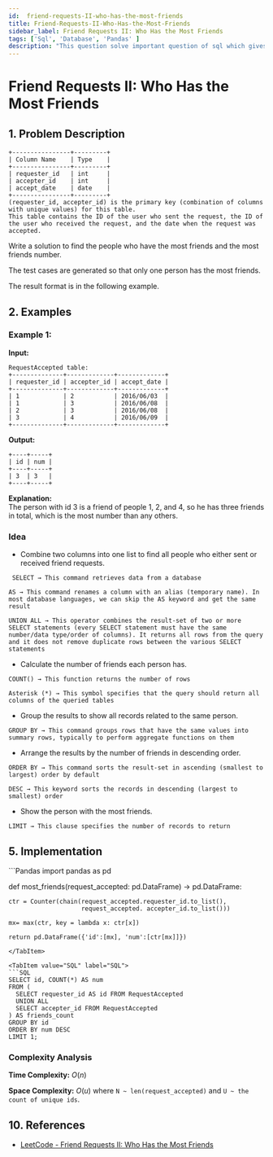 ```yaml
---
id:  friend-requests-II-who-has-the-most-friends
title: Friend-Requests-II-Who-Has-the-Most-Friends
sidebar_label: Friend Requests II: Who Has the Most Friends
tags: ['Sql', 'Database', 'Pandas' ]
description: "This question solve important question of sql which gives us knowledge about writing of sql command."
---
```


# Friend Requests II: Who Has the Most Friends

## 1. Problem Description
```
+----------------+---------+
| Column Name    | Type    |
+----------------+---------+
| requester_id   | int     |
| accepter_id    | int     |
| accept_date    | date    |
+----------------+---------+
(requester_id, accepter_id) is the primary key (combination of columns with unique values) for this table.
This table contains the ID of the user who sent the request, the ID of the user who received the request, and the date when the request was accepted.

```
Write a solution to find the people who have the most friends and the most friends number.

The test cases are generated so that only one person has the most friends.

The result format is in the following example.
## 2. Examples

### Example 1:
**Input:**
```
RequestAccepted table:
+--------------+-------------+-------------+
| requester_id | accepter_id | accept_date |
+--------------+-------------+-------------+
| 1            | 2           | 2016/06/03  |
| 1            | 3           | 2016/06/08  |
| 2            | 3           | 2016/06/08  |
| 3            | 4           | 2016/06/09  |
+--------------+-------------+-------------+

```
**Output:** 
```
+----+-----+
| id | num |
+----+-----+
| 3  | 3   |
+----+-----+

```
**Explanation:**  
The person with id 3 is a friend of people 1, 2, and 4, so he has three friends in total, which is the most number than any others.

### Idea
- Combine two columns into one list to find all people who either sent or received friend requests.
```
 SELECT → This command retrieves data from a database

AS → This command renames a column with an alias (temporary name). In most database languages, we can skip the AS keyword and get the same result

UNION ALL → This operator combines the result-set of two or more SELECT statements (every SELECT statement must have the same number/data type/order of columns). It returns all rows from the query and it does not remove duplicate rows between the various SELECT statements
```
- Calculate the number of friends each person has.
```
COUNT() → This function returns the number of rows

Asterisk (*) → This symbol specifies that the query should return all columns of the queried tables
```
- Group the results to show all records related to the same person.
```
GROUP BY → This command groups rows that have the same values into summary rows, typically to perform aggregate functions on them
```
- Arrange the results by the number of friends in descending order.
```
ORDER BY → This command sorts the result-set in ascending (smallest to largest) order by default

DESC → This keyword sorts the records in descending (largest to smallest) order
```
- Show the person with the most friends.
```
LIMIT → This clause specifies the number of records to return
```

## 5. Implementation 

<Tabs>
  <TabItem value="Pandas" label="Pandas" default>
  ```Pandas
 import pandas as pd

def most_friends(request_accepted: pd.DataFrame) -> pd.DataFrame:

    ctr = Counter(chain(request_accepted.requester_id.to_list(),
                        request_accepted. accepter_id.to_list()))
                                                 
    mx= max(ctr, key = lambda x: ctr[x])
  
    return pd.DataFrame({'id':[mx], 'num':[ctr[mx]]})

  ```
  </TabItem>

  <TabItem value="SQL" label="SQL">
  ```SQL
  SELECT id, COUNT(*) AS num 
FROM (
    SELECT requester_id AS id FROM RequestAccepted
    UNION ALL
    SELECT accepter_id FROM RequestAccepted
) AS friends_count
GROUP BY id
ORDER BY num DESC 
LIMIT 1;
  ```
  </TabItem>

</Tabs>

### Complexity Analysis
**Time Complexity:** $O(n)$


**Space Complexity:** $O(u)$ where `N ~ len(request_accepted)` and `U ~ the count of unique ids`.

## 10. References

- [LeetCode - Friend Requests II: Who Has the Most Friends](https://leetcode.com/problems/friend-requests-ii-who-has-the-most-friends/solutions/3803211/union-all-is-what-you-need-don-t-overcomplicate/)


